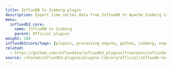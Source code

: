 ```yaml
---
title: InfluxDB to Iceberg plugin
description: Export time series data from InfluxDB to Apache Iceberg table format for data lake integration.
menu:
  influxdb3_core:
    name: InfluxDB to Iceberg
    parent: Official plugins
weight: 100
influxdb3/core/tags: [plugins, processing engine, python, iceberg, export, data-lake]
related:
  - https://github.com/influxdata/influxdb3_plugins/tree/main/influxdata/influxdb_to_iceberg, InfluxDB to Iceberg plugin on GitHub
source: /shared/influxdb3-plugins/plugins-library/official/influxdb-to-iceberg.md
---
```


<!-- //SOURCE - content/shared/influxdb3-plugins/plugins-library/official/influxdb-to-iceberg.md -->